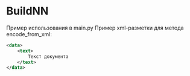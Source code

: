 # BuildNN

Пример использования в main.py
Пример xml-разметки для метода encode_from_xml:
```xml
<data>
    <text>
        Текст документа
    </text>
</data>
```
